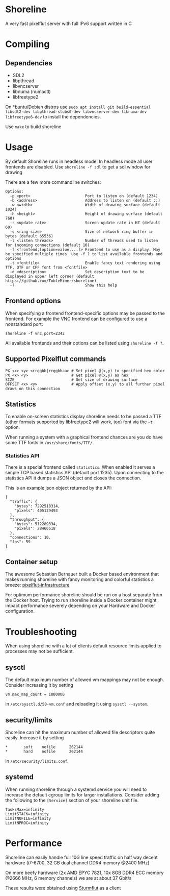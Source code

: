 Shoreline
=========

A very fast pixelflut server with full IPv6 support written in C

# Compiling

## Dependencies

* SDL2
* libpthread
* libvncserver
* libnuma (numactl)
* libfreetype2

On \*buntu/Debian distros use `sudo apt install git build-essential libsdl2-dev libpthread-stubs0-dev libvncserver-dev libnuma-dev libfreetype6-dev` to install the dependencies.

Use ```make``` to build shoreline


# Usage

By default Shoreline runs in headless mode. In headless mode all user frontends are disabled. Use ```shoreline -f sdl``` to get a sdl window for drawing

There are a few more commandline switches:

```
Options:
  -p <port>                        Port to listen on (default 1234)
  -b <address>                     Address to listen on (default ::)
  -w <width>                       Width of drawing surface (default 1024)
  -h <height>                      Height of drawing surface (default 768)
  -r <update rate>                 Screen update rate in HZ (default 60)
  -s <ring size>                   Size of network ring buffer in bytes (default 65536)
  -l <listen threads>              Number of threads used to listen for incoming connections (default 10)
  -f <frontend,[option=value,...]> Frontend to use as a display. May be specified multiple times. Use -f ? to list available frontends and options
  -t <fontfile>                    Enable fancy text rendering using TTF, OTF or CFF font from <fontfile>
  -d <description>                 Set description text to be displayed in upper left corner (default https://github.com/TobleMiner/shoreline)
  -?                               Show this help
```

## Frontend options

When specifying a frontend frontend-specific options may be passed to the frontend. For example the VNC frontend can be configured
to use a nonstandard port:

`shoreline -f vnc,port=2342`

All available frontends and their options can be listed using `shoreline -f ?`.

## Supported Pixelflut commands

```
PX <x> <y> <rrggbb|rrggbbaa> # Set pixel @(x,y) to specified hex color
PX <x> <y>                   # Get pixel @(x,y) as hex
SIZE                         # Get size of drawing surface
OFFSET <x> <y>               # Apply offset (x,y) to all further pixel draws on this connection
```

## Statistics

To enable on-screen statistics display shoreline needs to be passed a TTF (other formats supported by libfreetype2 will work, too) font via the `-t` option.

When running a system with a graphical frontend chances are you do have some TTF fonts in `/usr/share/fonts/TTF/`.

### Statistics API

There is a special frontend called `statistics`. When enabled it serves a simple TCP based statistics API (default port 1235). Upon
connecting to the statistics API it dumps a JSON object and closes the connection.

This is an example json object returned by the API:

```
{
  "traffic": {
    "bytes": 7292518314,
    "pixels": 405139493
  },
  "throughput": {
    "bytes": 512289334,
    "pixels": 28460518
  },
  "connections": 10,
  "fps": 59
}
```

## Container setup

The awesome Sebastian Bernauer built a Docker based environment that makes
running shoreline with fancy monitoring and colorful statistics a breeze:
[pixelflut-infrastructure](https://github.com/sbernauer/pixelflut-infrastructure)

For optimum performance shoreline should be run on a host separate from the Docker
host. Trying to run shoreline inside a Docker container might impact performance
severely depending on your Hardware and Docker configuration.

# Troubleshooting

When using shoreline with a lot of clients default resource limits applied to processes may not be sufficient.

## sysctl

The default maximum number of allowed vm mappings may not be enough. Consider increasing it by setting

```
vm.max_map_count = 1000000
```

in `/etc/sysctl.d/50-vm.conf` and reloading it using `sysctl --system`.

## security/limits

Shoreline can hit the maximum number of allowed file descriptors quite easily. Increase it by setting

```
*		soft 	nofile		262144
*		hard 	nofile		262144
```
in `/etc/security/limits.conf`.

## systemd

When running shoreline through a systemd service you will need to increase the default cgroup limits for larger installations.
Consider adding the following to the `[Service]` section of your shoreline unit file.

```
TasksMax=infinity
LimitSTACK=infinity
LimitNOFILE=infinity
LimitNPROC=infinity
```

# Performance

Shoreline can easily handle full 10G line speed traffic on half way decent hardware (i7-6700, 32 GB dual channel DDR4 memory @2400 MHz)

On more beefy hardware (2x AMD EPYC 7821, 10x 8GB DDR4 ECC memory @2666 MHz, 6 memory channels) we are at about 37 Gbit/s

These results were obtained using [Sturmflut](https://github.com/TobleMiner/sturmflut) as a client

